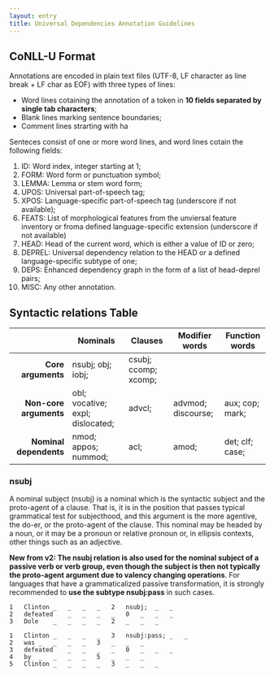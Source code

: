 ```yaml
---
layout: entry
title: Universal Dependencies Annotation Guidelines
---
```



## CoNLL-U Format

Annotations are encoded in plain text files (UTF-8, LF character as line break + LF char as EOF) with three types of lines:
* Word lines cotaining the annotation of a token in **10 fields separated by single tab characters**;
* Blank lines marking sentence boundaries;
* Comment lines strarting with ha


Senteces consist of one or more word lines, and word lines cotain the following fields:
1. ID: Word index, integer starting at 1;
2. FORM: Word form or punctuation symbol;
3. LEMMA: Lemma or stem word form;
4. UPOS: Universal part-of-speech tag;
5. XPOS: Language-specific part-of-speech tag (underscore if not available);
6. FEATS: List of morphological features from the unviersal feature inventory or froma defined language-specific extension (underscore if not available)
7. HEAD: Head of the current word, which is either a value of ID or zero;
8. DEPREL: Universal dependency relation to the HEAD or a defined language-specific subtype of one;
9. DEPS: Enhanced dependency graph in the form of a list of head-deprel pairs;
10. MISC: Any other annotation.

## Syntactic relations Table

|                    | Nominals                                 | Clauses                    | Modifier words         | Function words        |
|-------------------:|------------------------------------------|----------------------------|------------------------|-----------------------|
| **Core arguments**     |   nsubj;  obj;  iobj;                  |  csubj;  ccomp;  xcomp; |                        |                       |
| **Non-core arguments** |   obl;  vocative;  expl;  dislocated; |  advcl;                   |  advmod;  discourse; |  aux;  cop;  mark; |
| **Nominal dependents** |    nmod;  appos;  nummod;               |  acl;                     |  amod;                |  det;  clf;  case; |


### nsubj
A nominal subject (nsubj) is a nominal which is the syntactic subject and the proto-agent of a clause. That is, it is in the position that passes typical grammatical test for subjecthood, and this argument is the more agentive, the do-er, or the proto-agent of the clause. This nominal may be headed by a noun, or it may be a pronoun or relative pronoun or, in ellipsis contexts, other things such as an adjective.

**New from v2: The nsubj relation is also used for the nominal subject of a passive verb or verb group, even though the subject is then not typically the proto-agent argument due to valency changing operations**. For languages that have a grammaticalized passive transformation, it is strongly recommended to **use the subtype nsubj:pass** in such cases.

~~~ conllu
1	Clinton	_	_	_	_	2	nsubj;	_	_
2	defeated	_	_	_	_	0	_	_	_
3	Dole	_	_	_	_	2	_	_	_

~~~
~~~ conllu
1	Clinton	_	_	_	_	3	nsubj:pass;	_	_
2	was	_	_	_	_	3	_	_	_
3	defeated	_	_	_	_	0	_	_	_
4	by	_	_	_	_	5	_	_	_
5	Clinton	_	_	_	_	3	_	_	_

~~~

